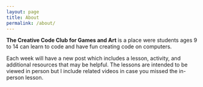 ```yaml
---
layout: page
title: About
permalink: /about/
---
```


**The Creative Code Club for Games and Art** is a place were students ages
9 to 14 can learn to code and have fun creating code on computers.

Each week will have a new post which includes a lesson, activity, and
additional resources that may be helpful. The lessons are intended to be viewed
in person but I include related videos in case you missed the in-person lesson.
